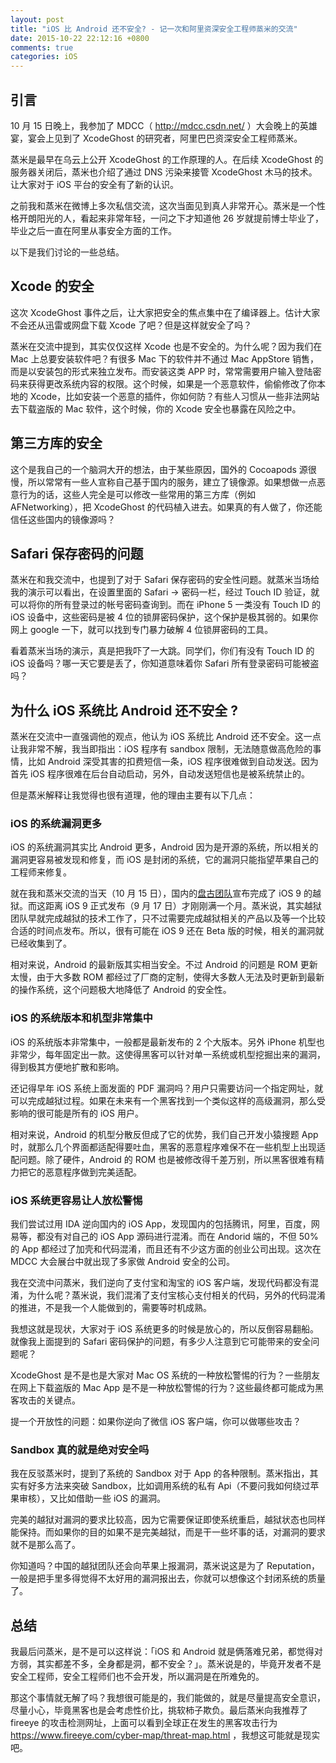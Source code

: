 ```yaml
---
layout: post
title: "iOS 比 Android 还不安全? - 记一次和阿里资深安全工程师蒸米的交流"
date: 2015-10-22 22:12:16 +0800
comments: true
categories: iOS
---
```


## 引言

10 月 15 日晚上，我参加了 MDCC（ <http://mdcc.csdn.net/> ）大会晚上的英雄宴，宴会上见到了 XcodeGhost 的研究者，阿里巴巴资深安全工程师蒸米。

蒸米是最早在乌云上公开 XcodeGhost 的工作原理的人。在后续 XcodeGhost 的服务器关闭后，蒸米也介绍了通过 DNS 污染来接管 XcodeGhost 木马的技术。让大家对于 iOS 平台的安全有了新的认识。

之前我和蒸米在微博上多次私信交流，这次当面见到真人非常开心。蒸米是一个性格开朗阳光的人，看起来非常年轻，一问之下才知道他 26 岁就提前博士毕业了，毕业之后一直在阿里从事安全方面的工作。

以下是我们讨论的一些总结。

## Xcode 的安全

这次 XcodeGhost 事件之后，让大家把安全的焦点集中在了编译器上。估计大家不会还从迅雷或网盘下载 Xcode 了吧？但是这样就安全了吗？

蒸米在交流中提到，其实仅仅这样 Xcode 也是不安全的。为什么呢？因为我们在 Mac 上总要安装软件吧？有很多 Mac 下的软件并不通过 Mac AppStore 销售，而是以安装包的形式来独立发布。而安装这类 APP 时，常常需要用户输入登陆密码来获得更改系统内容的权限。这个时候，如果是一个恶意软件，偷偷修改了你本地的 Xcode，比如安装一个恶意的插件，你如何防？有些人习惯从一些非法网站去下载盗版的 Mac 软件，这个时候，你的 Xcode 安全也暴露在风险之中。

## 第三方库的安全

这个是我自己的一个脑洞大开的想法，由于某些原因，国外的 Cocoapods 源很慢，所以常常有一些人宣称自己基于国内的服务，建立了镜像源。如果想做一点恶意行为的话，这些人完全是可以修改一些常用的第三方库（例如 AFNetworking），把 XcodeGhost 的代码植入进去。如果真的有人做了，你还能信任这些国内的镜像源吗？

## Safari 保存密码的问题

蒸米在和我交流中，也提到了对于 Safari 保存密码的安全性问题。就蒸米当场给我的演示可以看出，在设置里面的 Safari -> 密码一栏，经过 Touch ID 验证，就可以将你的所有登录过的帐号密码查询到。而在 iPhone 5 一类没有 Touch ID 的 iOS 设备中，这些密码是被 4 位的锁屏密码保护，这个保护是极其弱的。如果你网上 google 一下，就可以找到专门暴力破解 4 位锁屏密码的工具。

看着蒸米当场的演示，真是把我吓了一大跳。同学们，你们有没有 Touch ID 的 iOS 设备吗？哪一天它要是丢了，你知道意味着你 Safari 所有登录密码可能被盗吗？

## 为什么 iOS 系统比 Android 还不安全 ?

蒸米在交流中一直强调他的观点，他认为 iOS 系统比 Android 还不安全。这一点让我非常不解，我当即指出：iOS 程序有 sandbox 限制，无法随意做高危险的事情，比如 Android 深受其害的扣费短信一条，iOS 程序很难做到自动发送。因为首先 iOS 程序很难在后台自动启动，另外，自动发送短信也是被系统禁止的。

但是蒸米解释让我觉得也很有道理，他的理由主要有以下几点：

### iOS 的系统漏洞更多

iOS 的系统漏洞其实比 Android 更多，Android 因为是开源的系统，所以相关的漏洞更容易被发现和修复，而 iOS 是封闭的系统，它的漏洞只能指望苹果自己的工程师来修复。

就在我和蒸米交流的当天（10 月 15 日），国内的[盘古团队](http://www.pangu.io)宣布完成了 iOS 9 的越狱。而这距离 iOS 9 正式发布（9 月 17 日）才刚刚满一个月。蒸米说，其实越狱团队早就完成越狱的技术工作了，只不过需要完成越狱相关的产品以及等一个比较合适的时间点发布。所以，很有可能在 iOS 9 还在 Beta 版的时候，相关的漏洞就已经收集到了。

相对来说，Android 的最新版其实相当安全。不过 Android 的问题是 ROM 更新太慢，由于大多数 ROM 都经过了厂商的定制，使得大多数人无法及时更新到最新的操作系统，这个问题极大地降低了 Android 的安全性。

### iOS 的系统版本和机型非常集中

iOS 的系统版本非常集中，一般都是最新发布的 2 个大版本。另外 iPhone 机型也非常少，每年固定出一款。这使得黑客可以针对单一系统或机型挖掘出来的漏洞，得到极其方便地扩散和影响。

还记得早年 iOS 系统上面发面的 PDF 漏洞吗？用户只需要访问一个指定网址，就可以完成越狱过程。如果在未来有一个黑客找到一个类似这样的高级漏洞，那么受影响的很可能是所有的 iOS 用户。

相对来说，Android 的机型分散反但成了它的优势，我们自己开发小猿搜题 App 时，就那么几个界面都适配得要吐血，黑客的恶意程序难保不在一些机型上出现适配问题。除了硬件，Android 的 ROM 也是被修改得千差万别，所以黑客很难有精力把它的恶意程序做到完美适配。

### iOS 系统更容易让人放松警惕

我们尝试过用 IDA 逆向国内的 iOS App，发现国内的包括腾讯，阿里，百度，网易等，都没有对自己的 iOS App 源码进行混淆。而在 Andorid 端的，不但 50% 的 App 都经过了加壳和代码混淆，而且还有不少这方面的创业公司出现。这次在 MDCC 大会展台中就出现了多家做 Android 安全的公司。

我在交流中问蒸米，我们逆向了支付宝和淘宝的 iOS 客户端，发现代码都没有混淆，为什么呢？蒸米说，我们混淆了支付宝核心支付相关的代码，另外的代码混淆的推进，不是我一个人能做到的，需要等时机成熟。

我想这就是现状，大家对于 iOS 系统更多的时候是放心的，所以反倒容易翻船。就像我上面提到的 Safari 密码保护的问题，有多少人注意到它可能带来的安全问题呢？

XcodeGhost 是不是也是大家对 Mac OS 系统的一种放松警惕的行为？一些朋友在网上下载盗版的 Mac App 是不是一种放松警惕的行为？这些最终都可能成为黑客攻击的关键点。

提一个开放性的问题：如果你逆向了微信 iOS 客户端，你可以做哪些攻击？

### Sandbox 真的就是绝对安全吗

我在反驳蒸米时，提到了系统的 Sandbox 对于 App 的各种限制。蒸米指出，其实有好多方法来突破 Sandbox，比如调用系统的私有 Api（不要问我如何绕过苹果审核），又比如借助一些 iOS 的漏洞。

完美的越狱对漏洞的要求比较高，因为它需要保证即使系统重启，越狱状态也同样能保持。而如果你的目的如果不是完美越狱，而是干一些坏事的话，对漏洞的要求就不是那么高了。

你知道吗？中国的越狱团队还会向苹果上报漏洞，蒸米说这是为了 Reputation，一般是把手里多得觉得不太好用的漏洞报出去，你就可以想像这个封闭系统的质量了。

## 总结

我最后问蒸米，是不是可以这样说：「iOS 和 Android 就是俩落难兄弟，都觉得对方弱，其实都差不多，全身都是洞，都不安全？」。蒸米说是的，毕竟开发者不是安全工程师，安全工程师们也不会开发，所以漏洞是在所难免的。

那这个事情就无解了吗？我想很可能是的，我们能做的，就是尽量提高安全意识，尽量小心，毕竟黑客也是会考虑性价比，挑软柿子欺负。最后蒸米向我推荐了 fireeye 的攻击检测网址，上面可以看到全球正在发生的黑客攻击行为 <https://www.fireeye.com/cyber-map/threat-map.html> ，我想这可能就是现实吧。

